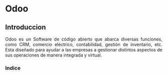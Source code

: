 <div align="justify">

# Odoo

## Introduccion
Odoo es un Software de código abierto que abarca diversas funciones, como CRM, comercio eléctrico, contabilidad, gestión de inventario, etc. Esta diseñado para ayudar a las empresas a gestionar distintos aspectos de sus operaciones de manera integrada y virtual.


### Indice


</div>
